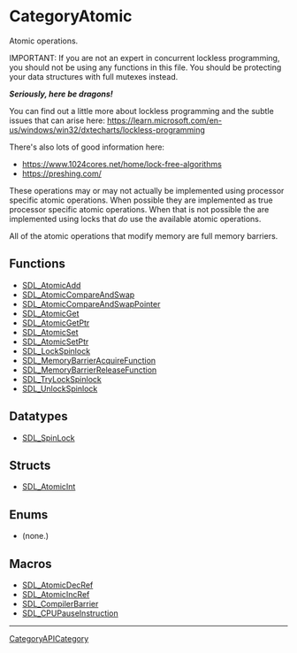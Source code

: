 # CategoryAtomic

Atomic operations.

IMPORTANT: If you are not an expert in concurrent lockless programming, you
should not be using any functions in this file. You should be protecting
your data structures with full mutexes instead.

***Seriously, here be dragons!***

You can find out a little more about lockless programming and the subtle
issues that can arise here:
https://learn.microsoft.com/en-us/windows/win32/dxtecharts/lockless-programming

There's also lots of good information here:

- https://www.1024cores.net/home/lock-free-algorithms
- https://preshing.com/

These operations may or may not actually be implemented using processor
specific atomic operations. When possible they are implemented as true
processor specific atomic operations. When that is not possible the are
implemented using locks that *do* use the available atomic operations.

All of the atomic operations that modify memory are full memory barriers.

<!-- END CATEGORY DOCUMENTATION -->

## Functions

<!-- DO NOT HAND-EDIT CATEGORY LISTS, THEY ARE AUTOGENERATED AND WILL BE OVERWRITTEN, BASED ON TAGS IN INDIVIDUAL PAGE FOOTERS. EDIT THOSE INSTEAD. -->
<!-- BEGIN CATEGORY LIST: CategoryAtomic, CategoryAPIFunction -->
- [SDL_AtomicAdd](SDL_AtomicAdd)
- [SDL_AtomicCompareAndSwap](SDL_AtomicCompareAndSwap)
- [SDL_AtomicCompareAndSwapPointer](SDL_AtomicCompareAndSwapPointer)
- [SDL_AtomicGet](SDL_AtomicGet)
- [SDL_AtomicGetPtr](SDL_AtomicGetPtr)
- [SDL_AtomicSet](SDL_AtomicSet)
- [SDL_AtomicSetPtr](SDL_AtomicSetPtr)
- [SDL_LockSpinlock](SDL_LockSpinlock)
- [SDL_MemoryBarrierAcquireFunction](SDL_MemoryBarrierAcquireFunction)
- [SDL_MemoryBarrierReleaseFunction](SDL_MemoryBarrierReleaseFunction)
- [SDL_TryLockSpinlock](SDL_TryLockSpinlock)
- [SDL_UnlockSpinlock](SDL_UnlockSpinlock)
<!-- END CATEGORY LIST -->

## Datatypes

<!-- DO NOT HAND-EDIT CATEGORY LISTS, THEY ARE AUTOGENERATED AND WILL BE OVERWRITTEN, BASED ON TAGS IN INDIVIDUAL PAGE FOOTERS. EDIT THOSE INSTEAD. -->
<!-- BEGIN CATEGORY LIST: CategoryAtomic, CategoryAPIDatatype -->
- [SDL_SpinLock](SDL_SpinLock)
<!-- END CATEGORY LIST -->

## Structs

<!-- DO NOT HAND-EDIT CATEGORY LISTS, THEY ARE AUTOGENERATED AND WILL BE OVERWRITTEN, BASED ON TAGS IN INDIVIDUAL PAGE FOOTERS. EDIT THOSE INSTEAD. -->
<!-- BEGIN CATEGORY LIST: CategoryAtomic, CategoryAPIStruct -->
- [SDL_AtomicInt](SDL_AtomicInt)
<!-- END CATEGORY LIST -->

## Enums

<!-- DO NOT HAND-EDIT CATEGORY LISTS, THEY ARE AUTOGENERATED AND WILL BE OVERWRITTEN, BASED ON TAGS IN INDIVIDUAL PAGE FOOTERS. EDIT THOSE INSTEAD. -->
<!-- BEGIN CATEGORY LIST: CategoryAtomic, CategoryAPIEnum -->
- (none.)
<!-- END CATEGORY LIST -->

## Macros

<!-- DO NOT HAND-EDIT CATEGORY LISTS, THEY ARE AUTOGENERATED AND WILL BE OVERWRITTEN, BASED ON TAGS IN INDIVIDUAL PAGE FOOTERS. EDIT THOSE INSTEAD. -->
<!-- BEGIN CATEGORY LIST: CategoryAtomic, CategoryAPIMacro -->
- [SDL_AtomicDecRef](SDL_AtomicDecRef)
- [SDL_AtomicIncRef](SDL_AtomicIncRef)
- [SDL_CompilerBarrier](SDL_CompilerBarrier)
- [SDL_CPUPauseInstruction](SDL_CPUPauseInstruction)
<!-- END CATEGORY LIST -->


----
[CategoryAPICategory](CategoryAPICategory)

